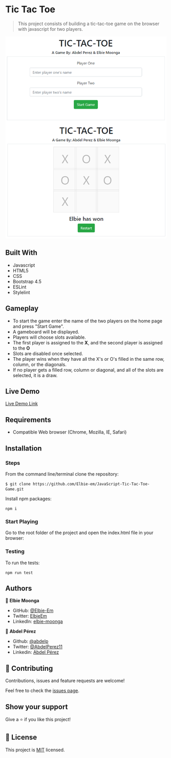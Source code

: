 # Tic Tac Toe

> This project consists of building a tic-tac-toe game on the browser with javascript for two players.

![screenshot](./assets/app_screenshot.png)

## Built With

- Javascript
- HTML5
- CSS
- Bootstrap 4.5
- ESLint
- Stylelint

## Gameplay

- To start the game enter the name of the two players on the home page and press "Start Game".
- A gameboard will be displayed.
- Players will choose slots available.
- The first player is assigned to the **X**, and the second player is assigned to the **O**
- Slots are disabled once selected.
- The player wins when they have all the X's or O's filled in the same row, column, or the diagonals.
- If no player gets a filled row, column or diagonal, and all of the slots are selected, it is a draw.

## Live Demo

[Live Demo Link](https://vibrant-kilby-38d43d.netlify.app/)


## Requirements

- Compatible Web browser (Chrome, Mozilla, IE, Safari)

## Installation

### Steps

From the command line/terminal clone the repository:

    $ git clone https://github.com/Elbie-em/JavaScript-Tic-Tac-Toe-Game.git

Install npm packages:

```
npm i
```

### Start Playing

Go to the root folder of the project and open the index.html file in your browser:

### Testing

To run the tests:

```
npm run test
```

## Authors

👤 **Elbie Moonga**
- GitHub: [@Elbie-Em](https://github.com/Elbie-em)
- Twitter: [ElbieEm](https://twitter.com/ElbieEm)
- LinkedIn: [elbie-moonga](https://www.linkedin.com/in/elbiemoonga/)

👤 **Abdel Pérez**

- Github: [@abdelp](https://github.com/abdelp/)
- Twitter: [@AbdelPerez11](https://twitter.com/abdelperez11)
- Linkedin: [Abdel Pérez](https://www.linkedin.com/in/abdel-perez/)


## 🤝 Contributing

Contributions, issues and feature requests are welcome!

Feel free to check the [issues page](https://github.com/Elbie-em/JavaScript-Tic-Tac-Toe-Game/issues).

## Show your support

Give a ⭐️ if you like this project!

## 📝 License

This project is [MIT](lic.url) licensed.
